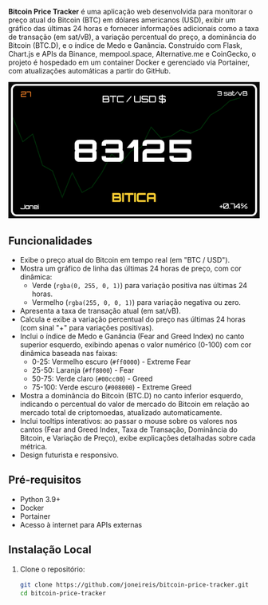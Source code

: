 **Bitcoin Price Tracker** é uma aplicação web desenvolvida para monitorar o preço atual do Bitcoin (BTC) em dólares americanos (USD), exibir um gráfico das últimas 24 horas e fornecer informações adicionais como a taxa de transação (em sat/vB), a variação percentual do preço, a dominância do Bitcoin (BTC.D), e o índice de Medo e Ganância. Construído com Flask, Chart.js e APIs da Binance, mempool.space, Alternative.me e CoinGecko, o projeto é hospedado em um container Docker e gerenciado via Portainer, com atualizações automáticas a partir do GitHub.

![example](image.png)

## Funcionalidades
- Exibe o preço atual do Bitcoin em tempo real (em "BTC / USD").
- Mostra um gráfico de linha das últimas 24 horas de preço, com cor dinâmica:
  - Verde (`rgba(0, 255, 0, 1)`) para variação positiva nas últimas 24 horas.
  - Vermelho (`rgba(255, 0, 0, 1)`) para variação negativa ou zero.
- Apresenta a taxa de transação atual (em sat/vB).
- Calcula e exibe a variação percentual do preço nas últimas 24 horas (com sinal "+" para variações positivas).
- Inclui o índice de Medo e Ganância (Fear and Greed Index) no canto superior esquerdo, exibindo apenas o valor numérico (0-100) com cor dinâmica baseada nas faixas:
  - 0-25: Vermelho escuro (`#ff0000`) - Extreme Fear
  - 25-50: Laranja (`#ff8000`) - Fear
  - 50-75: Verde claro (`#00cc00`) - Greed
  - 75-100: Verde escuro (`#008000`) - Extreme Greed
- Mostra a dominância do Bitcoin (BTC.D) no canto inferior esquerdo, indicando o percentual do valor de mercado do Bitcoin em relação ao mercado total de criptomoedas, atualizado automaticamente.
- Inclui tooltips interativos: ao passar o mouse sobre os valores nos cantos (Fear and Greed Index, Taxa de Transação, Dominância do Bitcoin, e Variação de Preço), exibe explicações detalhadas sobre cada métrica.
- Design futurista e responsivo.

## Pré-requisitos
- Python 3.9+
- Docker
- Portainer
- Acesso à internet para APIs externas

## Instalação Local
1. Clone o repositório:
   ```bash
   git clone https://github.com/joneireis/bitcoin-price-tracker.git
   cd bitcoin-price-tracker